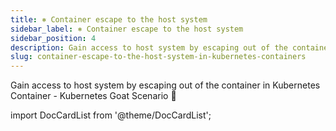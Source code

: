 ```yaml
---
title: ⎈ Container escape to the host system
sidebar_label: ⎈ Container escape to the host system
sidebar_position: 4
description: Gain access to host system by escaping out of the container in Kubernetes Container - Kubernetes Goat Scenario 🚀
slug: container-escape-to-the-host-system-in-kubernetes-containers
---
```


Gain access to host system by escaping out of the container in Kubernetes Container - Kubernetes Goat Scenario 🚀

import DocCardList from '@theme/DocCardList';

<DocCardList />
